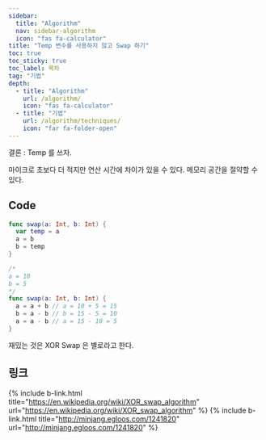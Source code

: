 ```yaml
---
sidebar:
  title: "Algorithm"
  nav: sidebar-algorithm
  icon: "fas fa-calculator"
title: "Temp 변수를 사용하지 않고 Swap 하기"
toc: true
toc_sticky: true
toc_label: 목차
tag: "기법"
depth:
  - title: "Algorithm"
    url: /algorithm/
    icon: "fas fa-calculator"
  - title: "기법"
    url: /algorithm/techniques/
    icon: "far fa-folder-open"
---
```

결론 : Temp 를 쓰자.

마이크로 초보다 더 적지만 연산 시간에 차이가 있을 수 있다.
메모리 공간을 절약할 수 있다.
## Code

```swift
func swap(a: Int, b: Int) {
  var temp = a
  a = b
  b = temp
}
```

```swift
/*
a = 10
b = 5
*/
func swap(a: Int, b: Int) {
  a = a + b // a = 10 + 5 = 15
  b = a - b // b = 15 - 5 = 10
  a = a - b // a = 15 - 10 = 5
}
```

재밌는 것은
XOR Swap 은 별로라고 한다.

## 링크
{% include b-link.html title="https://en.wikipedia.org/wiki/XOR_swap_algorithm" url="https://en.wikipedia.org/wiki/XOR_swap_algorithm" %}
{% include b-link.html title="http://minjang.egloos.com/1241820" url="http://minjang.egloos.com/1241820" %}

